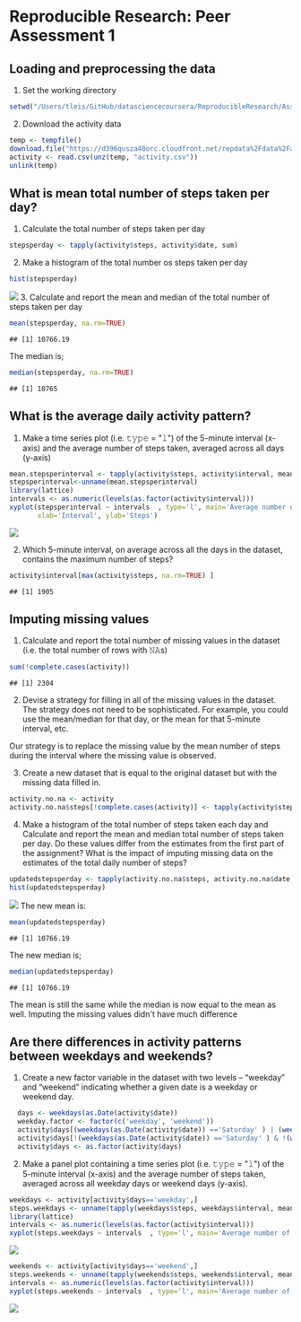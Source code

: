 # Reproducible Research: Peer Assessment 1


## Loading and preprocessing the data

1. Set the working directory

```r
setwd("/Users/tleis/GitHub/datasciencecoursera/ReproducibleResearch/Assignment2")
```

2. Download the activity data

```r
temp <- tempfile()
download.file("https://d396qusza40orc.cloudfront.net/repdata%2Fdata%2Factivity.zip", temp)
activity <- read.csv(unz(temp, "activity.csv"))
unlink(temp)
```

## What is mean total number of steps taken per day?

1. Calculate the total number of steps taken per day

```r
stepsperday <- tapply(activity$steps, activity$date, sum)
```

2. Make a histogram of the total number os steps taken per day

```r
hist(stepsperday)
```

![](PA1_template_files/figure-html/histogram-1.png)<!-- -->
3. Calculate and report the mean and median of the total number of steps taken per day


```r
mean(stepsperday, na.rm=TRUE)
```

```
## [1] 10766.19
```

The median is;

```r
median(stepsperday, na.rm=TRUE)
```

```
## [1] 10765
```

## What is the average daily activity pattern?

1. Make a time series plot (i.e. 𝚝𝚢𝚙𝚎 = "𝚕") of the 5-minute interval (x-axis) and the average number of steps taken, averaged across all days (y-axis)


```r
mean.stepsperinterval <- tapply(activity$steps, activity$interval, mean, na.rm=TRUE)
stepsperinterval<-unname(mean.stepsperinterval)
library(lattice)
intervals <- as.numeric(levels(as.factor(activity$interval)))
xyplot(stepsperinterval ~ intervals  , type='l', main='Average number of steps averages over all days', 
       xlab='Interval', ylab='Steps')
```

![](PA1_template_files/figure-html/time_series_plot-1.png)<!-- -->

2. Which 5-minute interval, on average across all the days in the dataset, contains the maximum number of steps?


```r
activity$interval[max(activity$steps, na.rm=TRUE) ]
```

```
## [1] 1905
```

## Imputing missing values
1. Calculate and report the total number of missing values in the dataset (i.e. the total number of rows with 𝙽𝙰s)


```r
sum(!complete.cases(activity))
```

```
## [1] 2304
```
2. Devise a strategy for filling in all of the missing values in the dataset. The strategy does not need to be sophisticated. For example, you could use the mean/median for that day, or the mean for that 5-minute interval, etc.

Our strategy is to replace the missing value by the mean number of steps during the interval where the missing value is observed.

3. Create a new dataset that is equal to the original dataset but with the missing data filled in.


```r
activity.no.na <- activity
activity.no.na$steps[!complete.cases(activity)] <- tapply(activity$steps, activity$interval, mean, na.rm=TRUE)
```

4. Make a histogram of the total number of steps taken each day and Calculate and report the mean and median total number of steps taken per day. Do these values differ from the estimates from the first part of the assignment? What is the impact of imputing missing data on the estimates of the total daily number of steps?


```r
updatedstepsperday <- tapply(activity.no.na$steps, activity.no.na$date, sum)
hist(updatedstepsperday)
```

![](PA1_template_files/figure-html/stepsperday-1.png)<!-- -->
The new mean is:

```r
mean(updatedstepsperday)
```

```
## [1] 10766.19
```

The new median is;

```r
median(updatedstepsperday)
```

```
## [1] 10766.19
```

The mean is still the same while the median is now equal to the mean as well. Imputing the missing values didn't have much difference 

## Are there differences in activity patterns between weekdays and weekends?
1. Create a new factor variable in the dataset with two levels – “weekday” and “weekend” indicating whether a given date is a weekday or weekend day.


```r
  days <- weekdays(as.Date(activity$date))
  weekday.factor <- factor(c('weekday', 'weekend'))
  activity$days[(weekdays(as.Date(activity$date)) =='Saturday' ) | (weekdays(as.Date(activity$date)) =='Sunday' ) ] <- 'weekend' 
  activity$days[!(weekdays(as.Date(activity$date)) =='Saturday' ) & !(weekdays(as.Date(activity$date)) =='Sunday' ) ] <- 'weekday' 
  activity$days <- as.factor(activity$days)
```

2. Make a panel plot containing a time series plot (i.e. 𝚝𝚢𝚙𝚎 = "𝚕") of the 5-minute interval (x-axis) and the average number of steps taken, averaged across all weekday days or weekend days (y-axis). 


```r
weekdays <- activity[activity$days=='weekday',]
steps.weekdays <- unname(tapply(weekdays$steps, weekdays$interval, mean, na.rm=TRUE))
library(lattice)
intervals <- as.numeric(levels(as.factor(activity$interval)))
xyplot(steps.weekdays ~ intervals  , type='l', main='Average number of steps over all week days',  xlab='Interval', ylab='Steps')
```

![](PA1_template_files/figure-html/weekdayssteps-1.png)<!-- -->



```r
weekends <- activity[activity$days=='weekend',]
steps.weekends <- unname(tapply(weekends$steps, weekends$interval, mean, na.rm=TRUE))
intervals <- as.numeric(levels(as.factor(activity$interval)))
xyplot(steps.weekends ~ intervals  , type='l', main='Average number of steps over all weekends', xlab='Interval', ylab='Steps')
```

![](PA1_template_files/figure-html/weekendsteps-1.png)<!-- -->
